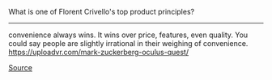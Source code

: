 What is one of Florent Crivello's top product principles?

---

convenience always wins. It wins over price, features, even quality. You could say people are slightly irrational in their weighing of convenience. https://uploadvr.com/mark-zuckerberg-oculus-quest/

[Source](https://twitter.com/Altimor/status/1154803680069029890)
